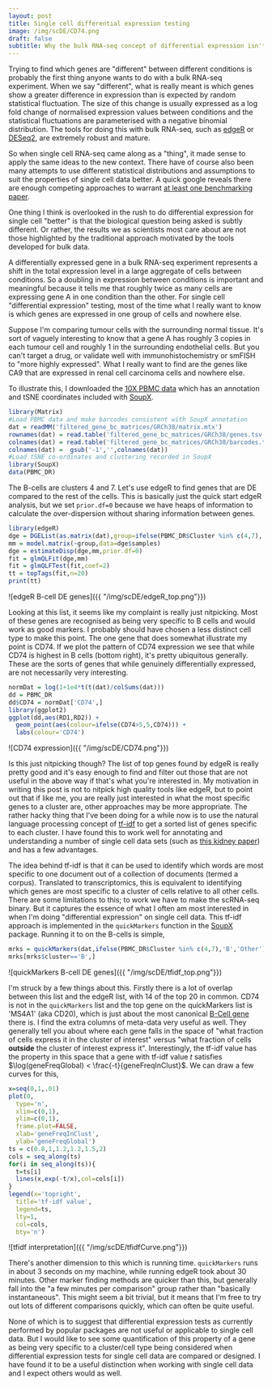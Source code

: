 ```yaml
---
layout: post
title: Single cell differential expression testing
image: /img/scDE/CD74.png
draft: false
subtitle: Why the bulk RNA-seq concept of differential expression isn't the most useful in the single cell world
---
```


Trying to find which genes are "different" between different conditions is probably the first thing anyone wants to do with a bulk RNA-seq experiment.  When we say "different", what is really meant is which genes show a greater difference in expression than is expected by random statistical fluctuation.  The size of this change is usually expressed as a log fold change of normalised expression values between conditions and the statistical fluctuations are parameterised with a negative binomial distribution.  The tools for doing this with bulk RNA-seq, such as [edgeR](https://bioconductor.org/packages/release/bioc/html/edgeR.html) or [DESeq2](https://bioconductor.org/packages/release/bioc/html/DESeq2.html), are extremely robust and mature.  

So when single cell RNA-seq came along as a "thing", it made sense to apply the same ideas to the new context.  There have of course also been many attempts to use different statistical distributions and assumptions to suit the properties of single cell data better.  A quick google reveals there are enough competing approaches to warrant [at least one benchmarking paper](https://bmcbioinformatics.biomedcentral.com/articles/10.1186/s12859-019-2599-6). 

One thing I think is overlooked in the rush to do differential expression for single cell "better" is that the biological question being asked is subtly different.  Or rather, the results we as scientists most care about are not those highlighted by the traditional approach motivated by the tools developed for bulk data.

A differentially expressed gene in a bulk RNA-seq experiment represents a shift in the total expression level in a large aggregate of cells between conditions.  So a doubling in expression between conditions is important and meaningful because it tells me that roughly twice as many cells are expressing gene A in one condition than the other.  For single cell "differential expression" testing, most of the time what I really want to know is which genes are expressed in one group of cells and nowhere else.

Suppose I'm comparing tumour cells with the surrounding normal tissue.  It's sort of vaguely interesting to know that a gene A has roughly 3 copies in each tumour cell and roughly 1 in the surrounding endothelial cells.  But you can't target a drug, or validate well with immunohistochemistry or smFISH to "more highly expressed".  What I really want to find are the genes like CA9 that are expressed in renal cell carcinoma cells and nowhere else.

To illustrate this, I downloaded the [10X PBMC data](http://cf.10xgenomics.com/samples/cell-exp/2.1.0/pbmc4k/pbmc4k_filtered_gene_bc_matrices.tar.gz) which has an annotation and tSNE coordinates included with [SoupX](https://github.com/constantAmateur/SoupX).
```R
library(Matrix)
#Load PBMC data and make barcodes consistent with SoupX annotation
dat = readMM('filtered_gene_bc_matrices/GRCh38/matrix.mtx')
rownames(dat) = read.table('filtered_gene_bc_matrices/GRCh38/genes.tsv',sep='\t',header=FALSE)$V2
colnames(dat) = read.table('filtered_gene_bc_matrices/GRCh38/barcodes.tsv',sep='\t',header=FALSE)$V1
colnames(dat) =  gsub('-1','',colnames(dat))
#Load tSNE co-ordinates and clustering recorded in SoupX
library(SoupX)
data(PBMC_DR)
```

The B-cells are clusters 4 and 7. Let's use edgeR to find genes that are DE compared to the rest of the cells.  This is basically just the quick start edgeR analysis, but we set `prior.df=0` because we have heaps of information to calculate the over-dispersion without sharing information between genes.
```R
library(edgeR)
dge = DGEList(as.matrix(dat),group=ifelse(PBMC_DR$Cluster %in% c(4,7),'B','Other'))
mm = model.matrix(~group,data=dge$samples)
dge = estimateDisp(dge,mm,prior.df=0)
fit = glmQLFit(dge,mm)
fit = glmQLFTest(fit,coef=2)
tt = topTags(fit,n=20)
print(tt)
```
![edgeR B-cell DE genes]({{ "/img/scDE/edgeR_top.png"}})

Looking at this list, it seems like my complaint is really just nitpicking.  Most of these genes are recognised as being very specific to B cells and would work as good markers.  I probably should have chosen a less distinct cell type to make this point.  The one gene that does somewhat illustrate my point is CD74.  If we plot the pattern of CD74 expression we see that while CD74 is highest in B cells (bottom right), it's pretty ubiquitous generally.  These are the sorts of genes that while genuinely differentially expressed, are not necessarily very interesting.
```R
normDat = log(1+1e4*t(t(dat)/colSums(dat)))
dd = PBMC_DR
dd$CD74 = normDat['CD74',]
library(ggplot2)
ggplot(dd,aes(RD1,RD2)) +
  geom_point(aes(colour=ifelse(CD74>5,5,CD74))) +
  labs(colour='CD74')
```
![CD74 expression]({{ "/img/scDE/CD74.png"}})

Is this just nitpicking though?  The list of top genes found by edgeR is really pretty good and it's easy enough to find and filter out those that are not useful in the above way if that's what you're interested in.  My motivation in writing this post is not to nitpick high quality tools like edgeR, but to point out that if like me, you are really just interested in what the most specific genes to a cluster are, other approaches may be more appropriate.  The rather hacky thing that I've been doing for a while now is to use the natural language processing concept of [tf-idf](https://en.wikipedia.org/wiki/Tf%E2%80%93idf) to get a sorted list of genes specific to each cluster.  I have found this to work well for annotating and understanding a number of single cell data sets (such as [this kidney paper](https://science.sciencemag.org/content/361/6402/594)) and has a few advantages.

The idea behind tf-idf is that it can be used to identify which words are most specific to one document out of a collection of documents (termed a corpus).  Translated to transcriptomics, this is equivalent to identifying which genes are most specific to a cluster of cells relative to all other cells.  There are some limitations to this; to work we have to make the scRNA-seq binary. But it captures the essence of what I often am most interested in when I'm doing "differential expression" on single cell data.  This tf-idf approach is implemented in the `quickMarkers` function in the [SoupX](https://github.com/constantAmateur/SoupX) package.  Running it to on the B-cells is simple,
```R
mrks = quickMarkers(dat,ifelse(PBMC_DR$Cluster %in% c(4,7),'B','Other'),N=20)
mrks[mrks$cluster=='B',]
```
![quickMarkers B-cell DE genes]({{ "/img/scDE/tfidf_top.png"}})

I'm struck by a few things about this.  Firstly there is a lot of overlap between this list and the edgeR list, with 14 of the top 20 in common.  CD74 is not in the `quickMarkers` list and the top gene on the quickMarkers list is 'MS4A1' (aka CD20), which is just about the most canonical [B-Cell gene](https://www.genecards.org/cgi-bin/carddisp.pl?gene=MS4A1) there is.  I find the extra columns of meta-data very useful as well.  They generally tell you about where each gene falls in the space of "what fraction of cells express it in the cluster of interest" versus "what fraction of cells **outside** the cluster of interest express it".  Interestingly, the tf-idf value has the property in this space that a gene with tf-idf value $t$ satisfies $\log(geneFreqGlobal) < \frac{-t}{geneFreqInClust}$.  We can draw a few curves for this,
```R
x=seq(0,1,.01)
plot(0,
  type='n',
  xlim=c(0,1),
  ylim=c(0,1),
  frame.plot=FALSE,
  xlab='geneFreqInClust',
  ylab='geneFreqGlobal')
ts = c(0.8,1,1.2,1.2,1.5,2)
cols = seq_along(ts)
for(i in seq_along(ts)){
  t=ts[i]
  lines(x,exp(-t/x),col=cols[i])
}
legend(x='topright',
  title='tf-idf value',
  legend=ts,
  lty=1,
  col=cols,
  bty='n')
```
![tfidf interpretation]({{ "/img/scDE/tfidfCurve.png"}})

There's another dimension to this which is running time.  `quickMarkers` runs in about 3 seconds on my machine, while running edgeR took about 30 minutes.  Other marker finding methods are quicker than this, but generally fall into the "a few minutes per comparison" group rather than "basically instantaneous".  This might seem a bit trivial, but it means that I'm free to try out lots of different comparisons quickly, which can often be quite useful.

None of which is to suggest that differential expression tests as currently performed by popular packages are not useful or applicable to single cell data.  But I would like to see some quantification of this property of a gene as being very specific to a cluster/cell type being considered when differential expression tests for single cell data are compared or designed.  I have found it to be a useful distinction when working with single cell data and I expect others would as well. 
